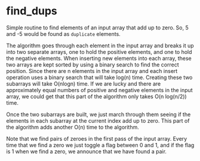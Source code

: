 # find_dups

Simple routine to find elements of an input array that add up to zero.  So, 5 and -5
would be found as `duplicate` elements.

The algorithm goes through each element in the input array and breaks it up into two
separate arrays, one to hold the positive elements, and one to hold the negative elements.
When inserting new elements into each array, these two arrays are kept sorted by using a 
binary search to find the correct position.  Since there are n elements in the input
array and each insert operation uses a binary search that will take log(n) time.  Creating
these two subarrays will take O(nlogn) time.  If we are lucky and there are approximately
equal numbers of positive and negative elements in the input array, we could get that
this part of the algorithm only takes O(n log(n/2)) time.

Once the two subarrays are built, we just march through them seeing if the elements in each
subarray at the current index add up to zero.  This part of the algorithm adds another O(n)
time to the algorithm.

Note that we find pairs of zeroes in the first pass of the input array.  Every time that
we find a zero we just toggle a flag between 0 and 1, and if the flag is 1 when we find a
zero, we announce that we have found a pair.
